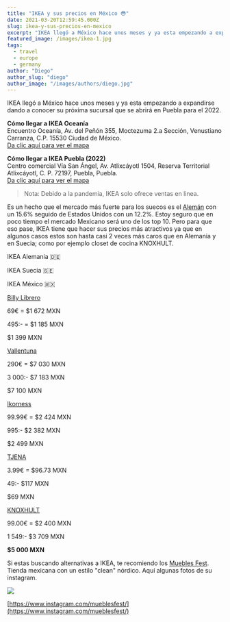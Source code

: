 ```yaml
---
title: "IKEA y sus precios en México 😳"
date: 2021-03-20T12:59:45.000Z
slug: ikea-y-sus-precios-en-mexico
excerpt: "IKEA llegó a México hace unos meses y ya esta empezando a expandirse dando a conocer su próxima sucursal que se abrirá en Puebla para el 2022. Cómo llegar a I..."
featured_image: /images/ikea-1.jpg
tags:
  - travel
  - europe
  - germany
author: "Diego"
author_slug: "diego"
author_image: "/images/authors/diego.jpg"
---
```


IKEA llegó a México hace unos meses y ya esta empezando a expandirse dando a conocer su próxima sucursal que se abrirá en Puebla para el 2022.  
  
****Cómo llegar a IKEA Oceanía****  
Encuentro Oceanía, Av. del Peñón 355, Moctezuma 2.a Sección, Venustiano Carranza, C.P. 15530 Ciudad de México.  
[Da clic aquí para ver el mapa](https://www.google.com/maps/place/IKEA+Ocean%C3%ADa/@19.4403753,-99.0927992,15z/data=!4m5!3m4!1s0x0:0x29aa30171b06b0bb!8m2!3d19.4403753!4d-99.0927992)

****Cómo llegar a IKEA Puebla** (2022)**  
Centro comercial Vía San Ángel, Av. Atlixcáyotl 1504, Reserva Territorial Atlixcáyotl, C. P. 72197, Puebla, Puebla.  
[Da clic aquí para ver el mapa](https://www.google.com/maps/place/Plaza+Via+San+Angel+Puebla/@19.0270414,-98.2379433,15z/data=!4m2!3m1!1s0x0:0xd68cd51a1ecb0c44?sa=X&ved=2ahUKEwjjqo7nrq3uAhVHhq0KHUHqAwQQ_BIwDHoECBMQBQ)

> Nota: Debido a la pandemia, IKEA solo ofrece ventas en linea.

Es un hecho que el mercado más fuerte para los suecos es el[](https://www.statista.com/statistics/255583/leading-5-selling-countries-of-ikea-products/) [Alemán](https://www.statista.com/statistics/255583/leading-5-selling-countries-of-ikea-products/) con un 15.6% seguido de Estados Unidos con un 12.2%. Estoy seguro que en poco tiempo el mercado Mexicano será uno de los top 10. Pero para que eso pase, IKEA tiene que hacer sus precios más atractivos ya que en algunos casos estos son hasta casi 2 veces más caros que en Alemania y en Suecia; como por ejemplo closet de cocina KNOXHULT.

IKEA Alemania 🇩🇪

IKEA Suecia 🇸🇪

IKEA México 🇲🇽

[Billy Librero](https://www.ikea.com/mx/es/p/vallentuna-modulo-de-sofa-cama-kelinge-carbon-s49396698/)

69€ = $1 672 MXN

495:- = $1 185 MXN

$1 399 MXN

[Vallentuna](https://www.ikea.com/mx/es/p/vallentuna-modulo-de-sofa-cama-kelinge-carbon-s49396698/)

290€ = $7 030 MXN

3 000:- $7 183 MXN

$7 100 MXN

[Ikorness](https://www.ikea.com/mx/es/p/ikornnes-espejo-para-piso-fresno-30298396/)

99.99€ = $2 424 MXN

995:- $2 382 MXN

$2 499 MXN

[TJENA](https://www.ikea.com/mx/es/p/tjena-revistero-blanco-10395416/)

3.99€ = $96.73 MXN

49:- $117 MXN

$69 MXN

[KNOXHULT](https://www.ikea.com/mx/es/p/knoxhult-closet-bajo-c-puertas-y-cajon-blanco-00372260/)

99.00€ = $2 400 MXN

1 549:- $3 709 MXN

**$5 000 MXN**

Si estas buscando alternativas a IKEA, te recomiendo los [Muebles Fest](https://www.instagram.com/mueblesfest/). Tienda mexicana con un estilo "clean" nórdico. Aquí algunas fotos de su instagram.

![](/images/image-3.png)

[https://www.instagram.com/mueblesfest/](https://www.instagram.com/mueblesfest/)